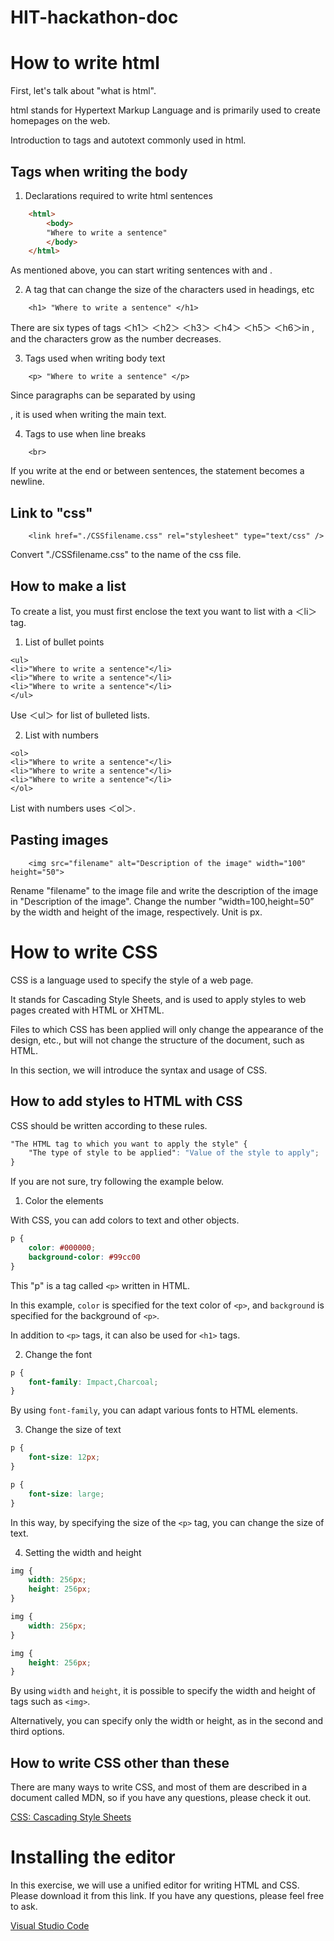 # HIT-hackathon-doc

# How to write html <!---htmlの書き方-->

First, let's talk about "what is html". <!---htmlとは何か-->

html stands for Hypertext Markup Language and is primarily used to create homepages on the web. <!---htmlの略とhtmlの使用例-->

Introduction to tags and autotext commonly used in html. <!---htmlで良く使われるタグと定型文の紹介-->
<br>

## Tags when writing the body <!---本文を書く時のタグ-->
1. Declarations required to write html  sentences <!---htmlの文章の宣言-->
```html
    <html>
        <body>
        "Where to write a sentence"
        </body>
    </html>
```
As mentioned above, you can start writing sentences with <html> and <body>. <!---前述のようにすれば文が書き始められる-->

2. A tag that can change the size of the characters used in headings, etc<!---見出しの文字サイズのタグ-->
```
    <h1> "Where to write a sentence" </h1>
```
There are six types of tags ＜h1＞ ＜h2＞ ＜h3＞ ＜h4＞ ＜h5＞ ＜h6＞in , and the characters grow as the number decreases. <!---<h1>~<h6>まであり、数字が小さくなるにつれて文字がでかくなる-->

3. Tags used when writing body text <!---本文を書くときに使うタグ-->
```
    <p> "Where to write a sentence" </p>
```
Since paragraphs can be separated by using <p>, it is used when writing the main text. <!---<p>で段落を区切れるから本文を書くときに使用される-->

4. Tags to use when line breaks <!---改行に使うタグ-->
```
    <br>
```
If you write at the end or between sentences, the statement becomes a newline. <!---文の最後や間に書くことで改行することが出来る-->
<br>

## Link to "css" <!---cssへのリンク-->
```
    <link href="./CSSfilename.css" rel="stylesheet" type="text/css" />
```
Convert "./CSSfilename.css" to the name of the css file. <!---"./CSSfilename.css"をCSSのファイル名に変換する-->
<br>

## How to make a list <!---リストの作り方-->
To create a list, you must first enclose the text you want to list with a ＜li＞ tag. <!---リストを作るには<li>タグを使う-->

1. List of bullet points <!---箇条書きのリスト-->
```
<ul>
<li>"Where to write a sentence"</li>
<li>"Where to write a sentence"</li>
<li>"Where to write a sentence"</li>
</ul>
```
Use ＜ul＞ for list of bulleted lists. <!---箇条書きのリストには<ul>を使用する-->

2. List with numbers <!---数字付きののリスト-->
```
<ol>
<li>"Where to write a sentence"</li>
<li>"Where to write a sentence"</li>
<li>"Where to write a sentence"</li>
</ol>
```
List with numbers uses ＜ol＞. <!---数字付きののリストには<ol>を使う-->
<br>

## Pasting images <!---画像の貼り付け-->
```
    <img src="filename" alt="Description of the image" width="100" height="50">
```
Rename "filename" to the image file and write the description of the image in "Description of the image". <!---"filename" を画像のファイル名に変更し、画像の説明を "Description of the image"に書き込みます。-->
Change the number ”width=100,height=50” by the width and height of the image, respectively. <!---「幅=100,高さ=50」の数値を、それぞれ画像の幅と高さで変更します。-->
Unit is px. <!---単位はpxです-->

# How to write CSS

CSS is a language used to specify the style of a web page.

It stands for Cascading Style Sheets, and is used to apply styles to web pages created with HTML or XHTML.

Files to which CSS has been applied will only change the appearance of the design, etc., but will not change the structure of the document, such as HTML.

In this section, we will introduce the syntax and usage of CSS.

## How to add styles to HTML with CSS

CSS should be written according to these rules.

```css
"The HTML tag to which you want to apply the style" {
    "The type of style to be applied": "Value of the style to apply";
}
```

If you are not sure, try following the example below.

1. Color the elements

With CSS, you can add colors to text and other objects.

```css
p {
    color: #000000;
    background-color: #99cc00
}
```

This "p" is a tag called `<p>` written in HTML.

In this example, `color` is specified for the text color of `<p>`, and `background` is specified for the background of `<p>`.

In addition to `<p>` tags, it can also be used for `<h1>` tags.

2. Change the font

```css
p {
    font-family: Impact,Charcoal;
}
```

By using `font-family`, you can adapt various fonts to HTML elements.

3. Change the size of text

```css
p {
    font-size: 12px;
}

p {
    font-size: large;
}
```

In this way, by specifying the size of the `<p>` tag, you can change the size of text.

4. Setting the width and height

```css
img {
    width: 256px;
    height: 256px;
}

img {
    width: 256px;
}

img {
    height: 256px;
}
```

By using `width` and `height`, it is possible to specify the width and height of tags such as `<img>`.

Alternatively, you can specify only the width or height, as in the second and third options.

## How to write CSS other than these

There are many ways to write CSS, and most of them are described in a document called MDN, so if you have any questions, please check it out.

[CSS: Cascading Style Sheets](https://developer.mozilla.org/en-US/docs/Web/CSS)

# Installing the editor

In this exercise, we will use a unified editor for writing HTML and CSS. Please download it from this link. If you have any questions, please feel free to ask.

[Visual Studio Code](https://code.visualstudio.com/docs)
